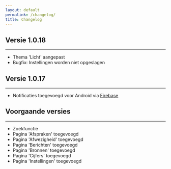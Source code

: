 ```yaml
---
layout: default
permalink: /changelog/
title: Changelog
---
```


## Versie 1.0.18
---
- Thema 'Licht' aangepast 
- Bugfix: Instellingen worden niet opgeslagen

## Versie 1.0.17
---
- Notificaties toegevoegd voor Android via [Firebase](https://firebase.google.com/)

## Voorgaande versies
---
- Zoekfunctie
- Pagina 'Afspraken' toegevoegd
- Pagina 'Afwezigheid' toegevoegd
- Pagina 'Berichten' toegevoegd
- Pagina 'Bronnen' toegevoegd
- Pagina 'Cijfers' toegevoegd
- Pagina 'Instellingen' toegevoegd